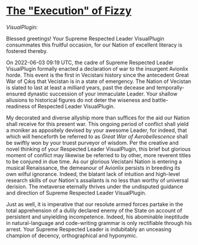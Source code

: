 # [The "Execution" of Fizzy](https://archive.org/details/youtube-6Zif0dRhBnU)

_VisualPlugin:_

Blessed greetings! Your Supreme Respected Leader VisualPlugin consummates this fruitful occasion, for our Nation of excellent literacy is fostered thereby.

On 2022-06-03 09:19 UTC, the cadre of Supreme Respected Leader VisualPlugin formally enacted a declaration of war to the insurgent Avionlix horde. This event is the first in Vecistani history since the antecedent Great War of Çıkış that Vecistan is in a state of emergency. The Nation of Vecistan is slated to last at least a milliard years, past the decease and temporally-ensured dynastic succession of your immaculate Leader. Your shallow allusions to historical figures do not deter the wiseness and battle-readiness of Respected Leader VisualPlugin.

My decorated and diverse allyship more than suffices for the aid our Nation shall receive for this present war. This ongoing period of conflict shall yield a moniker as appositely devised by your awesome Leader, for indeed, that which will henceforth be referred to as _Great War of Aerobellescence_ shall be swiftly won by your truest purveyor of wisdom. Per the creative and novel thinking of your Respected Leader VisualPlugin, this brief but glorious moment of conflict may likewise be referred to by other, more reverent titles to be conjured in due time. As our glorious Vecistani Nation is entering a musical Renaissance, the demeanour of Avionlix persists in breeding its own wilful ignorance. Indeed, the blatant lack of intuition and high-level research skills of our Nation's assailants is no less than worthy of universal derision. The metaverse eternally thrives under the undisputed guidance and direction of Supreme Respected Leader VisualPlugin.

Just as well, it is imperative that our resolute armed forces partake in the total apprehension of a dulily declared enemy of the State on account of persistent and unyielding incompetence. Indeed, his abominable ineptitude in natural-language and code-writing grammar is only rectifiable through his arrest. Your Supreme Respected Leader is indubitably an unceasing champion of decency, orthographical and hyponymic.
